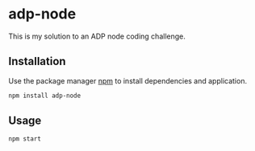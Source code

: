 # adp-node

This is my solution to an ADP node coding challenge.

## Installation

Use the package manager [npm](https://www.npmjs.com/) to install dependencies and application.

```bash
npm install adp-node
```

## Usage

```javascript
npm start
```
